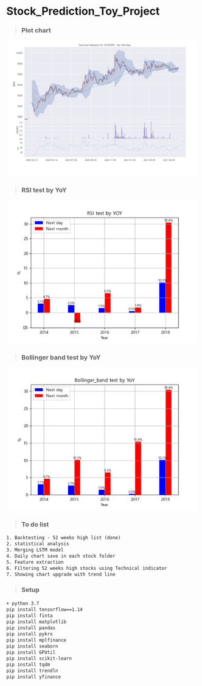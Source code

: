 # Stock_Prediction_Toy_Project
>### Plot chart
<p align="center">
  <img src="results/코리아센터.png" width="500"/>
</p>

>### RSI test by YoY
<p align="center">
  <img src="results/rsi_year_results.png" width="500"/>
</p>

>### Bollinger band test by YoY
<p align="center">
  <img src="results/Bollinger_band_year_results.png" width="500"/>
</p>

>### To do list
```
1. Backtesting - 52 weeks high list (done)
2. statistical analysis
3. Merging LSTM model
4. Daily chart save in each stock folder
5. Feature extraction
6. Filtering 52 weeks high stocks using Technical indicator
7. Showing chart upgrade with trend line
```

>### Setup
```
+ python 3.7
pip install tensorflow==1.14
pip install finta 
pip install matplotlib
pip install pandas 
pip install pykrx 
pip install mplfinance
pip install seaborn 
pip install GPUtil 
pip install scikit-learn 
pip install tqdm
pip install trendln
pip install yfinance

```
